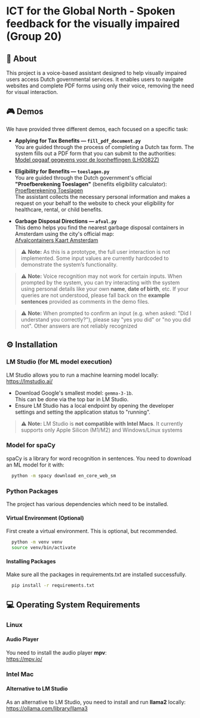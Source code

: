 # ICT for the Global North - Spoken feedback for the visually impaired (Group 20)
## 📝 About
This project is a voice-based assistant designed to help visually impaired users access Dutch governmental services. It enables users to navigate websites and complete PDF forms using only their voice, removing the need for visual interaction.

## 🎮 Demos

We have provided three different demos, each focused on a specific task:

- **Applying for Tax Benefits — `fill_pdf_document.py`**  
  You are guided through the process of completing a Dutch tax form. The system fills out a PDF form that you can submit to the authorities:  
  [Model opgaaf gegevens voor de loonheffingen (LH0082Z)](https://download.belastingdienst.nl/belastingdienst/docs/model_opgaaf_gegevens_loonheffingen_lh0082z11fol.pdf)

- **Eligibility for Benefits — `toeslagen.py`**  
  You are guided through the Dutch government's official **"Proefberekening Toeslagen"** (benefits eligibility calculator):  
  [Proefberekening Toeslagen](https://www.belastingdienst.nl/wps/wcm/connect/nl/toeslagen/content/hulpmiddel-proefberekening-toeslagen)  
  The assistant collects the necessary personal information and makes a request on your behalf to the website to check your eligibility for healthcare, rental, or child benefits.

- **Garbage Disposal Directions — `afval.py`**  
  This demo helps you find the nearest garbage disposal containers in Amsterdam using the city's official map:  
  [Afvalcontainers Kaart Amsterdam](https://kaart.amsterdam.nl/afvalcontainers)

> ⚠️ **Note:** As this is a prototype, the full user interaction is not implemented. Some input values are currently hardcoded to demonstrate the system’s functionality.

> ⚠️ **Note:** Voice recognition may not work for certain inputs. When prompted by the system, you can try interacting with the system using personal details like your own **name**, **date of birth**, etc. If your queries are not understood, please fall back on the **example sentences** provided as comments in the demo files.

> ⚠️ **Note:** When prompted to confirm an input (e.g. when asked: "Did I understand you correctly?"), please say "yes you did" or "no you did not". Other answers are not reliably recognized 

## ⚙️ Installation

### LM Studio (for ML model execution)
LM Studio allows you to run a machine learning model locally:  
<https://lmstudio.ai/>

- Download Google's smallest model: `gemma-3-1b`.  
  This can be done via the top bar in LM Studio.
- Ensure LM Studio has a local endpoint by opening the developer settings and setting the application status to "running".

> ⚠️ **Note:** LM Studio is **not compatible with Intel Macs**. It currently supports only Apple Silicon (M1/M2) and Windows/Linux systems

### Model for spaCy
spaCy is a library for word recognition in sentences. You need to download an ML model for it with:  
```bash
  python -m spacy download en_core_web_sm
```

### Python Packages
The project has various dependencies which need to be installed.

#### Virtual Environment (Optional)
First create a virtual environment. This is optional, but recommended.
```bash
  python -m venv venv
  source venv/bin/activate
```
#### Installing Packages
Make sure all the packages in requirements.txt are installed successfully.
```bash
  pip install -r requirements.txt
```

## 💻 Operating System Requirements

### Linux
#### Audio Player
You need to install the audio player **mpv**:  
<https://mpv.io/>

### Intel Mac

#### Alternative to LM Studio
As an alternative to LM Studio, you need to install and run **llama2** locally:
<https://ollama.com/library/llama3>

